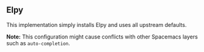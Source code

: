 ## Elpy

This implementation simply installs Elpy and uses all upstream defaults.

**Note:** This configuration might cause conflicts with other Spacemacs layers such as `auto-completion`.
